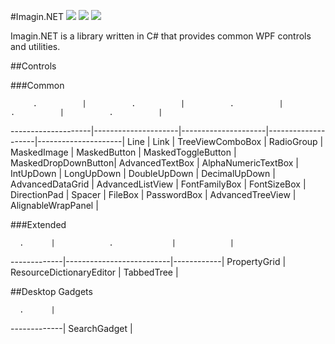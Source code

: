 ﻿#Imagin.NET ![](https://img.shields.io/badge/style-1.8.1-blue.svg?style=flat&label=version) ![](https://img.shields.io/badge/style-stable-green.svg?style=flat&label=build) ![](https://img.shields.io/badge/style-4.6-red.svg?style=flat&label=.NET)

Imagin.NET is a library written in C# that provides common WPF controls and utilities.

##Controls

###Common

         .          |          .          |          .          |         .          |          .          | 
--------------------|---------------------|---------------------|--------------------|---------------------|
Line                | Link                | TreeViewComboBox    | RadioGroup         | MaskedImage         |
MaskedButton        | MaskedToggleButton  | MaskedDropDownButton| AdvancedTextBox    | AlphaNumericTextBox | 
IntUpDown           | LongUpDown          | DoubleUpDown        | DecimalUpDown      | AdvancedDataGrid    | 
AdvancedListView    | FontFamilyBox       | FontSizeBox         | DirectionPad       | Spacer              | 
FileBox             | PasswordBox         | AdvancedTreeView    | AlignableWrapPanel |

###Extended

      .      |            .             |            |
-------------|--------------------------|------------|
PropertyGrid | ResourceDictionaryEditor | TabbedTree |

##Desktop Gadgets

      .      |
-------------|
SearchGadget |